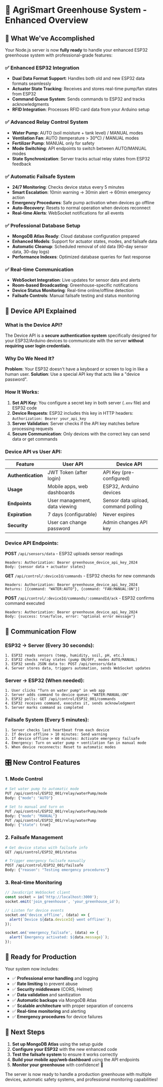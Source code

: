 # 🌱 AgriSmart Greenhouse System - Enhanced Overview

## 🎯 What We've Accomplished

Your Node.js server is now **fully ready** to handle your enhanced ESP32 greenhouse system with professional-grade features:

### ✅ **Enhanced ESP32 Integration**
- **Dual Data Format Support**: Handles both old and new ESP32 data formats seamlessly
- **Actuator State Tracking**: Receives and stores real-time pump/fan states from ESP32
- **Command Queue System**: Sends commands to ESP32 and tracks acknowledgments
- **RFID Integration**: Processes RFID card data from your Arduino setup

### ✅ **Advanced Relay Control System**
- **Water Pump**: AUTO (soil moisture + tank level) / MANUAL modes
- **Ventilation Fan**: AUTO (temperature > 30°C) / MANUAL modes  
- **Fertilizer Pump**: MANUAL only for safety
- **Mode Switching**: API endpoints to switch between AUTO/MANUAL modes
- **State Synchronization**: Server tracks actual relay states from ESP32 feedback

### ✅ **Automatic Failsafe System**
- **24/7 Monitoring**: Checks device status every 5 minutes
- **Smart Escalation**: 10min warning → 30min alert → 60min emergency action
- **Emergency Procedures**: Safe pump activation when devices go offline
- **Auto-Recovery**: Resets to normal operation when devices reconnect
- **Real-time Alerts**: WebSocket notifications for all events

### ✅ **Professional Database Setup**
- **MongoDB Atlas Ready**: Cloud database configuration prepared
- **Enhanced Models**: Support for actuator states, modes, and failsafe data
- **Automatic Cleanup**: Scheduled removal of old data (90-day sensor data, 30-day logs)
- **Performance Indexes**: Optimized database queries for fast response

### ✅ **Real-time Communication**
- **WebSocket Integration**: Live updates for sensor data and alerts
- **Room-based Broadcasting**: Greenhouse-specific notifications
- **Device Status Monitoring**: Real-time online/offline detection
- **Failsafe Controls**: Manual failsafe testing and status monitoring

## 🔑 **Device API Explained**

### **What is the Device API?**

The Device API is a **secure authentication system** specifically designed for your ESP32/Arduino devices to communicate with the server **without requiring user login credentials**.

### **Why Do We Need It?**

**Problem**: Your ESP32 doesn't have a keyboard or screen to log in like a human user.
**Solution**: Use a special API key that acts like a "device password".

### **How It Works:**

1. **Set API Key**: You configure a secret key in both server (`.env` file) and ESP32 code
2. **Device Requests**: ESP32 includes this key in HTTP headers: `Authorization: Bearer your_api_key`
3. **Server Validation**: Server checks if the API key matches before processing requests
4. **Secure Communication**: Only devices with the correct key can send data or get commands

### **Device API vs User API:**

| Feature | User API | Device API |
|---------|----------|------------|
| **Authentication** | JWT Token (after login) | API Key (pre-configured) |
| **Usage** | Mobile apps, web dashboards | ESP32, Arduino devices |
| **Endpoints** | User management, data viewing | Sensor data upload, command polling |
| **Expiration** | 7 days (configurable) | Never expires |
| **Security** | User can change password | Admin changes API key |

### **Device API Endpoints:**

**POST** `/api/sensors/data` - ESP32 uploads sensor readings
```
Headers: Authorization: Bearer greenhouse_device_api_key_2024
Body: {sensor data + actuator states}
```

**GET** `/api/control/:deviceId/commands` - ESP32 checks for new commands
```
Headers: Authorization: Bearer greenhouse_device_api_key_2024
Returns: [{command: "WATER:AUTO"}, {command: "FAN:MANUAL:ON"}]
```

**POST** `/api/control/:deviceId/commands/:commandId/ack` - ESP32 confirms command executed
```
Headers: Authorization: Bearer greenhouse_device_api_key_2024
Body: {success: true/false, error: "optional error message"}
```

## 🔄 **Communication Flow**

### **ESP32 → Server (Every 30 seconds):**
```
1. ESP32 reads sensors (temp, humidity, soil, pH, etc.)
2. ESP32 checks relay states (pump ON/OFF, modes AUTO/MANUAL)
3. ESP32 sends JSON data to: POST /api/sensors/data
4. Server stores data, triggers automation, sends WebSocket updates
```

### **Server → ESP32 (When needed):**
```
1. User clicks "Turn on water pump" in web app
2. Server adds command to device queue: "WATER:MANUAL:ON"
3. ESP32 polls: GET /api/control/ESP32_001/commands
4. ESP32 receives command, executes it, sends acknowledgment
5. Server marks command as completed
```

### **Failsafe System (Every 5 minutes):**
```
1. Server checks last heartbeat from each device
2. If device offline > 10 minutes: Send warning
3. If device offline > 60 minutes: Activate emergency failsafe
4. Emergency: Turn on water pump + ventilation fan in manual mode
5. When device reconnects: Reset to automatic modes
```

## 🎛️ **New Control Features**

### **1. Mode Control**
```bash
# Set water pump to automatic mode
PUT /api/control/ESP32_001/relay/waterPump/mode
Body: {"mode": "AUTO"}

# Set to manual and turn on
PUT /api/control/ESP32_001/relay/waterPump/mode  
Body: {"mode": "MANUAL"}
PUT /api/control/ESP32_001/relay/waterPump
Body: {"state": true}
```

### **2. Failsafe Management**
```bash
# Get device status with failsafe info
GET /api/control/ESP32_001/status

# Trigger emergency failsafe manually
POST /api/control/ESP32_001/failsafe
Body: {"reason": "Testing emergency procedures"}
```

### **3. Real-time Monitoring**
```javascript
// JavaScript WebSocket client
const socket = io('http://localhost:3000');
socket.emit('join_greenhouse', 'your_greenhouse_id');

// Listen for device events
socket.on('device_offline', (data) => {
  alert(`Device ${data.deviceId} went offline!`);
});

socket.on('emergency_failsafe', (data) => {
  alert(`Emergency activated: ${data.message}`);
});
```

## 🚀 **Ready for Production**

Your system now includes:
- ✅ **Professional error handling** and logging
- ✅ **Rate limiting** to prevent abuse
- ✅ **Security middleware** (CORS, Helmet)
- ✅ **Data validation** and sanitization  
- ✅ **Automatic backups** via MongoDB Atlas
- ✅ **Scalable architecture** with proper separation of concerns
- ✅ **Real-time monitoring** and alerting
- ✅ **Emergency procedures** for device failures

## 🎉 **Next Steps**

1. **Set up MongoDB Atlas** using the setup guide
2. **Configure your ESP32** with the new enhanced code
3. **Test the failsafe system** to ensure it works correctly
4. **Build your mobile app/web dashboard** using the API endpoints
5. **Monitor your greenhouse** with confidence! 🌱

The server is now ready to handle a production greenhouse with multiple devices, automatic safety systems, and professional monitoring capabilities!
